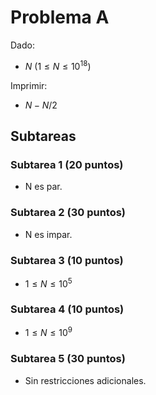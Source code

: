 # Problema A

Dado:
* $N$ $(1 \leq N \leq 10^{18})$

Imprimir:
* $N - N/2$

## Subtareas

### Subtarea 1 (20 puntos)
* N es par.

### Subtarea 2 (30 puntos)
* N es impar.

### Subtarea 3 (10 puntos)
* $1 \leq N \leq 10^5$

### Subtarea 4 (10 puntos)
* $1 \leq N \leq 10^9$

### Subtarea 5 (30 puntos)
* Sin restricciones adicionales.
